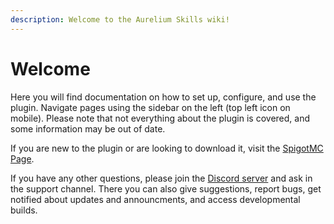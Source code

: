 ```yaml
---
description: Welcome to the Aurelium Skills wiki!
---
```


# Welcome

Here you will find documentation on how to set up, configure, and use the plugin. Navigate pages using the sidebar on the left \(top left icon on mobile\). Please note that not everything about the plugin is covered, and some information may be out of date. 

If you are new to the plugin or are looking to download it, visit the [SpigotMC Page](https://www.spigotmc.org/resources/81069/).

If you have any other questions, please join the [Discord server](https://discord.gg/Bh2EZfB) and ask in the support channel. There you can also give suggestions, report bugs, get notified about updates and announcments, and access developmental builds.

